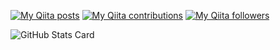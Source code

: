 [![My Qiita posts](https://qiita-badge.apiapi.app/s/haradakunihiko/posts.svg)](http://qiita.com/haradakunihiko)
[![My Qiita contributions](https://qiita-badge.apiapi.app/s/haradakunihiko/contributions.svg)](http://qiita.com/haradakunihiko)
[![My Qiita followers](https://qiita-badge.apiapi.app/s/haradakunihiko/followers.svg)](http://qiita.com/haradakunihiko)

![GitHub Stats Card](https://github-readme-stats.vercel.app/api?username=haradakunihiko&theme=dracula)
